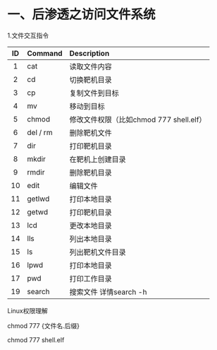 # 一、后渗透之访问文件系统

1.文件交互指令

|  ID  | Command  | Description                             |
| :--: | :------- | :-------------------------------------- |
|  1   | cat      | 读取文件内容                            |
|  2   | cd       | 切换靶机目录                            |
|  3   | cp       | 复制文件到目标                          |
|  4   | mv       | 移动到目标                              |
|  5   | chmod    | 修改文件权限（比如chmod 777 shell.elf） |
|  6   | del / rm | 删除靶机文件                            |
|  7   | dir      | 打印靶机目录                            |
|  8   | mkdir    | 在靶机上创建目录                        |
|  9   | rmdir    | 删除靶机目录                            |
|  10  | edit     | 编辑文件                                |
|  11  | getlwd   | 打印本地目录                            |
|  12  | getwd    | 打印靶机目录                            |
|  13  | lcd      | 更改本地目录                            |
|  14  | lls      | 列出本地目录                            |
|  15  | ls       | 列出靶机文件目录                        |
|  16  | lpwd     | 打印本地目录                            |
|  17  | pwd      | 打印工作目录                            |
|  19  | search   | 搜索文件 详情search -h                  |

Linux权限理解

chmod  777   {文件名.后缀}

chmod  777    shell.elf
